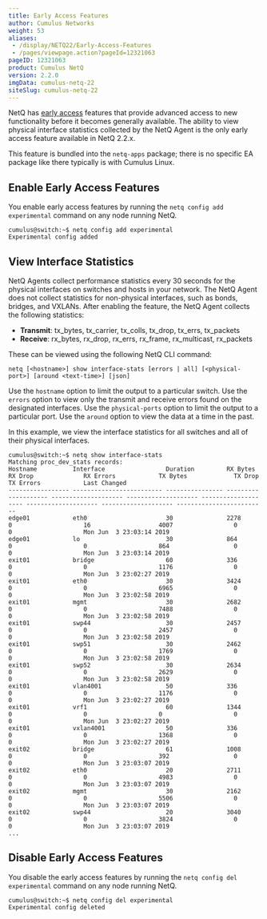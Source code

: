 ```yaml
---
title: Early Access Features
author: Cumulus Networks
weight: 53
aliases:
 - /display/NETQ22/Early-Access-Features
 - /pages/viewpage.action?pageId=12321063
pageID: 12321063
product: Cumulus NetQ
version: 2.2.0
imgData: cumulus-netq-22
siteSlug: cumulus-netq-22
---
```


NetQ has [early
access](https://support.cumulusnetworks.com/hc/en-us/articles/202933878-Early-Access-Features-Defined)
features that provide advanced access to new functionality before it
becomes generally available. The ability to view physical interface
statistics collected by the NetQ Agent is the only early access feature
available in NetQ 2.2.x.

This feature is bundled into the `netq-apps` package; there is no
specific EA package like there typically is with Cumulus Linux.

## Enable Early Access Features</span>

You enable early access features by running the `netq config add
experimental` command on any node running NetQ.

    cumulus@switch:~$ netq config add experimental
    Experimental config added

## View Interface Statistics</span>

NetQ Agents collect performance statistics every 30 seconds for the
physical interfaces on switches and hosts in your network. The NetQ
Agent does not collect statistics for non-physical interfaces, such as
bonds, bridges, and VXLANs. After enabling the feature, the NetQ Agent
collects the following statistics:

  - **Transmit**: tx\_bytes, tx\_carrier, tx\_colls, tx\_drop, tx\_errs,
    tx\_packets
  - **Receive**: rx\_bytes, rx\_drop, rx\_errs, rx\_frame,
    rx\_multicast, rx\_packets

These can be viewed using the following NetQ CLI command:

    netq [<hostname>] show interface-stats [errors | all] [<physical-port>] [around <text-time>] [json]

Use the `hostname` option to limit the output to a particular switch.
Use the `errors` option to view only the transmit and receive errors
found on the designated interfaces. Use the `physical-ports` option to
limit the output to a particular port. Use the `around` option to view
the data at a time in the past.

In this example, we view the interface statistics for all switches and
all of their physical interfaces.

    cumulus@switch:~$ netq show interface-stats
    Matching proc_dev_stats records:
    Hostname          Interface                 Duration         RX Bytes             RX Drop              RX Errors            TX Bytes             TX Drop              TX Errors            Last Changed
    ----------------- ------------------------- ---------------- -------------------- -------------------- -------------------- -------------------- -------------------- -------------------- -------------------------
    edge01            eth0                      30               2278                 0                    16                   4007                 0                    0                    Mon Jun  3 23:03:14 2019
    edge01            lo                        30               864                  0                    0                    864                  0                    0                    Mon Jun  3 23:03:14 2019
    exit01            bridge                    60               336                  0                    0                    1176                 0                    0                    Mon Jun  3 23:02:27 2019
    exit01            eth0                      30               3424                 0                    0                    6965                 0                    0                    Mon Jun  3 23:02:58 2019
    exit01            mgmt                      30               2682                 0                    0                    7488                 0                    0                    Mon Jun  3 23:02:58 2019
    exit01            swp44                     30               2457                 0                    0                    2457                 0                    0                    Mon Jun  3 23:02:58 2019
    exit01            swp51                     30               2462                 0                    0                    1769                 0                    0                    Mon Jun  3 23:02:58 2019
    exit01            swp52                     30               2634                 0                    0                    2629                 0                    0                    Mon Jun  3 23:02:58 2019
    exit01            vlan4001                  50               336                  0                    0                    1176                 0                    0                    Mon Jun  3 23:02:27 2019
    exit01            vrf1                      60               1344                 0                    0                    0                    0                    0                    Mon Jun  3 23:02:27 2019
    exit01            vxlan4001                 50               336                  0                    0                    1368                 0                    0                    Mon Jun  3 23:02:27 2019
    exit02            bridge                    61               1008                 0                    0                    392                  0                    0                    Mon Jun  3 23:03:07 2019
    exit02            eth0                      20               2711                 0                    0                    4983                 0                    0                    Mon Jun  3 23:03:07 2019
    exit02            mgmt                      30               2162                 0                    0                    5506                 0                    0                    Mon Jun  3 23:03:07 2019
    exit02            swp44                     20               3040                 0                    0                    3824                 0                    0                    Mon Jun  3 23:03:07 2019
    ...

## Disable Early Access Features</span>

You disable the early access features by running the `netq config del`
`experimental` command on any node running NetQ.

    cumulus@switch:~$ netq config del experimental
    Experimental config deleted

<article id="html-search-results" class="ht-content" style="display: none;">

</article>

<footer id="ht-footer">

</footer>

</details>
